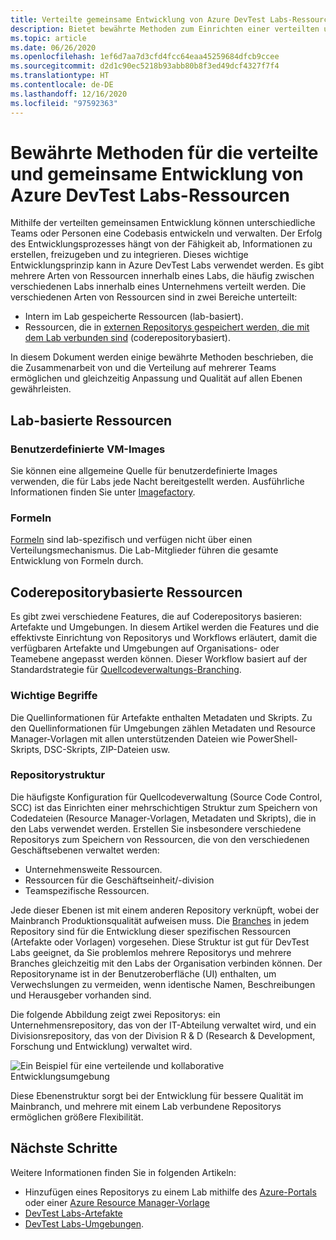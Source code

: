 ```yaml
---
title: Verteilte gemeinsame Entwicklung von Azure DevTest Labs-Ressourcen
description: Bietet bewährte Methoden zum Einrichten einer verteilten und gemeinsamen Entwicklungsumgebung für die Entwicklung von DevTest Labs-Ressourcen.
ms.topic: article
ms.date: 06/26/2020
ms.openlocfilehash: 1ef6d7aa7d3cfd4fcc64eaa45259684dfcb9ccee
ms.sourcegitcommit: d2d1c90ec5218b93abb80b8f3ed49dcf4327f7f4
ms.translationtype: HT
ms.contentlocale: de-DE
ms.lasthandoff: 12/16/2020
ms.locfileid: "97592363"
---
```

# <a name="best-practices-for-distributed-and-collaborative-development-of-azure-devtest-labs-resources"></a>Bewährte Methoden für die verteilte und gemeinsame Entwicklung von Azure DevTest Labs-Ressourcen
Mithilfe der verteilten gemeinsamen Entwicklung können unterschiedliche Teams oder Personen eine Codebasis entwickeln und verwalten. Der Erfolg des Entwicklungsprozesses hängt von der Fähigkeit ab, Informationen zu erstellen, freizugeben und zu integrieren. Dieses wichtige Entwicklungsprinzip kann in Azure DevTest Labs verwendet werden. Es gibt mehrere Arten von Ressourcen innerhalb eines Labs, die häufig zwischen verschiedenen Labs innerhalb eines Unternehmens verteilt werden. Die verschiedenen Arten von Ressourcen sind in zwei Bereiche unterteilt:

- Intern im Lab gespeicherte Ressourcen (lab-basiert).
- Ressourcen, die in [externen Repositorys gespeichert werden, die mit dem Lab verbunden sind](devtest-lab-add-artifact-repo.md) (coderepositorybasiert). 

In diesem Dokument werden einige bewährte Methoden beschrieben, die die Zusammenarbeit von und die Verteilung auf mehrerer Teams ermöglichen und gleichzeitig Anpassung und Qualität auf allen Ebenen gewährleisten.

## <a name="lab-based-resources"></a>Lab-basierte Ressourcen

### <a name="custom-virtual-machine-images"></a>Benutzerdefinierte VM-Images
Sie können eine allgemeine Quelle für benutzerdefinierte Images verwenden, die für Labs jede Nacht bereitgestellt werden. Ausführliche Informationen finden Sie unter [Imagefactory](image-factory-create.md).    

### <a name="formulas"></a>Formeln
[Formeln](devtest-lab-manage-formulas.md) sind lab-spezifisch und verfügen nicht über einen Verteilungsmechanismus. Die Lab-Mitglieder führen die gesamte Entwicklung von Formeln durch. 

## <a name="code-repository-based-resources"></a>Coderepositorybasierte Ressourcen
Es gibt zwei verschiedene Features, die auf Coderepositorys basieren: Artefakte und Umgebungen. In diesem Artikel werden die Features und die effektivste Einrichtung von Repositorys und Workflows erläutert, damit die verfügbaren Artefakte und Umgebungen auf Organisations- oder Teamebene angepasst werden können.  Dieser Workflow basiert auf der Standardstrategie für [Quellcodeverwaltungs-Branching](/azure/devops/repos/tfvc/branching-strategies-with-tfvc?view=azure-devops). 

### <a name="key-concepts"></a>Wichtige Begriffe
Die Quellinformationen für Artefakte enthalten Metadaten und Skripts. Zu den Quellinformationen für Umgebungen zählen Metadaten und Resource Manager-Vorlagen mit allen unterstützenden Dateien wie PowerShell-Skripts, DSC-Skripts, ZIP-Dateien usw.  

### <a name="repository-structure"></a>Repositorystruktur  
Die häufigste Konfiguration für Quellcodeverwaltung (Source Code Control, SCC) ist das Einrichten einer mehrschichtigen Struktur zum Speichern von Codedateien (Resource Manager-Vorlagen, Metadaten und Skripts), die in den Labs verwendet werden. Erstellen Sie insbesondere verschiedene Repositorys zum Speichern von Ressourcen, die von den verschiedenen Geschäftsebenen verwaltet werden:   

- Unternehmensweite Ressourcen.
- Ressourcen für die Geschäftseinheit/-division
- Teamspezifische Ressourcen.

Jede dieser Ebenen ist mit einem anderen Repository verknüpft, wobei der Mainbranch Produktionsqualität aufweisen muss. Die [Branches](/azure/devops/repos/git/git-branching-guidance?view=azure-devops) in jedem Repository sind für die Entwicklung dieser spezifischen Ressourcen (Artefakte oder Vorlagen) vorgesehen. Diese Struktur ist gut für DevTest Labs geeignet, da Sie problemlos mehrere Repositorys und mehrere Branches gleichzeitig mit den Labs der Organisation verbinden können. Der Repositoryname ist in der Benutzeroberfläche (UI) enthalten, um Verwechslungen zu vermeiden, wenn identische Namen, Beschreibungen und Herausgeber vorhanden sind.
     
Die folgende Abbildung zeigt zwei Repositorys: ein Unternehmensrepository, das von der IT-Abteilung verwaltet wird, und ein Divisionsrepository, das von der Division R & D (Research & Development, Forschung und Entwicklung) verwaltet wird.

![Ein Beispiel für eine verteilende und kollaborative Entwicklungsumgebung](./media/best-practices-distributive-collaborative-dev-env/distributive-collaborative-dev-env.png)
   
Diese Ebenenstruktur sorgt bei der Entwicklung für bessere Qualität im Mainbranch, und mehrere mit einem Lab verbundene Repositorys ermöglichen größere Flexibilität.

## <a name="next-steps"></a>Nächste Schritte    
Weitere Informationen finden Sie in folgenden Artikeln:

- Hinzufügen eines Repositorys zu einem Lab mithilfe des [Azure-Portals](devtest-lab-add-artifact-repo.md) oder einer [Azure Resource Manager-Vorlage](add-artifact-repository.md)
- [DevTest Labs-Artefakte](devtest-lab-artifact-author.md)
- [DevTest Labs-Umgebungen](devtest-lab-create-environment-from-arm.md).
